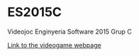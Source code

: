 # ES2015C
Videojoc Enginyeria Software 2015 Grup C

[Link to the videogame webpage](http://jgirald.github.io/ES2015C)
